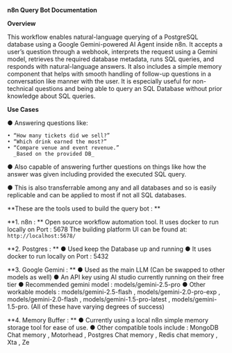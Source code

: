 **n8n Query Bot Documentation**

**Overview**

This workflow enables natural-language querying of a PostgreSQL database using a Google Gemini-powered AI Agent inside n8n. It accepts a user’s question through a webhook, interprets the request using a Gemini model, retrieves the required database metadata, runs SQL queries, and responds with natural-language answers. It also includes a simple memory component that helps with smooth handling of follow-up questions in a conversation like manner with the user. It is especially useful for non-technical questions and being able to query an SQL Database without prior knowledge about SQL queries.


**Use Cases**

●	Answering questions like:

	• “How many tickets did we sell?”
	• “Which drink earned the most?”
	• “Compare venue and event revenue.”
      _Based on the provided DB_
      
●	Also capable of answering further questions on things like how the answer was given including provided the executed SQL query.

●	This is also transferrable among any and all databases and so is easily replicable and can be applied to most if not all SQL databases.

**These are the tools used to build the query bot : **

**1.	n8n : **
	Open source workflow automation tool. 
	It uses docker to run locally on Port : 5678
	The building platform UI can be found at: </code>```http://localhost:5678/```</code>

**2.	Postgres : **
●	Used keep the Database up and running
●	It uses docker to run locally on Port : 5432

**3.	Google Gemini : **
●	Used as the main LLM (Can be swapped to other models as well)
●	An API key using AI studio currently running on their free tier
●	Recommended gemini model : models/gemini-2.5-pro
●	Other workable models : models/gemini-2.5-flash , models/gemini-2.0-pro-exp , models/gemini-2.0-flash , models/gemini-1.5-pro-latest ,  models/gemini-1.5-pro. (All of these have varying degrees of success)

**4.	Memory Buffer : **
●	Currently using a local n8n simple memory storage tool for ease of use. 
●	Other compatible tools include : MongoDB Chat memory , Motorhead , Postgres Chat memory , Redis chat memory , Xta , Ze


